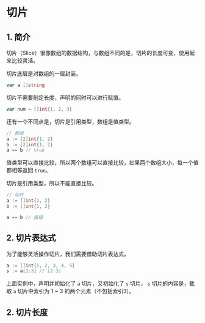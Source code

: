 # 切片

## 1. 简介

切片（Slice）很像数组的数据结构，与数组不同的是，切片的长度可变，使用起来比较灵活。

切片底层是对数组的一层封装。

```go
var a []string
```

切片不需要制定长度，声明的同时可以进行赋值。

```go
var num = []int{1, 2, 3}
```

还有一个不同点是，切片是引用类型，数组是值类型。

```go
// 数组
a := [2]int{1, 2}
b := [2]int{1, 2}
a == b // true
```

值类型可以直接比较，所以两个数组可以直接比较，如果两个数组大小，每一个值都相等返回 `true`。

切片是引用类型，所以不能直接比较。

```go
// 切片
a := []int{1, 2}
b := []int{1, 2}

a == b // 报错
```

## 2. 切片表达式

为了能够灵活操作切片，我们需要借助切片表达式。

```go
a := []int{1, 2, 3, 4, 5}
s := a[1:3] // [2 3]
```

上面实例中，声明并初始化了 `a` 切片，又初始化了 `s` 切片， `s` 切片的内容是，截取 `a` 切片中索引为 1 ~ 3 的两个元素（不包括索引3）。

## 2. 切片长度
